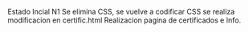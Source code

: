 Estado Incial N1
Se elimina CSS, se vuelve a codificar CSS
se realiza modificacion en certific.html
Realizacion pagina de certificados e Info.
